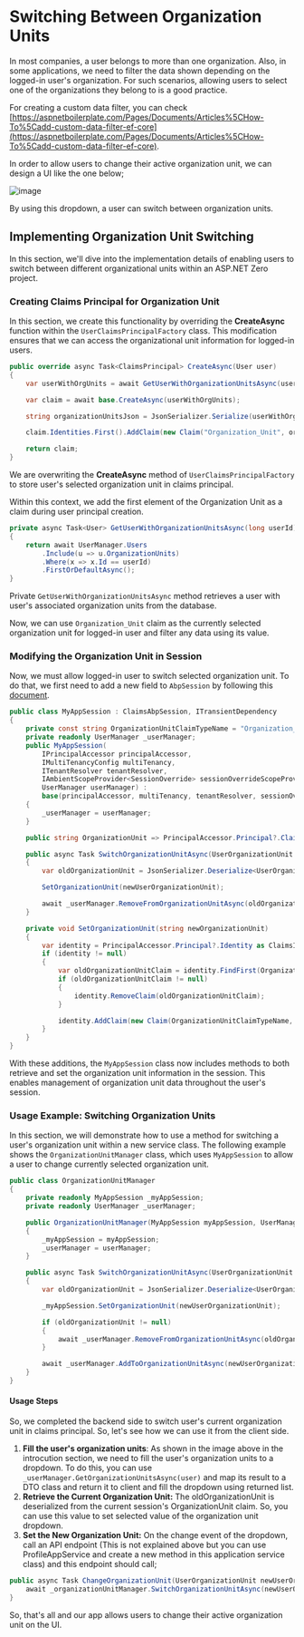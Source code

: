# Switching Between Organization Units

In most companies, a user belongs to more than one organization. Also, in some applications, we need to filter the data shown depending on the logged-in user's organization. For such scenarios, allowing users to select one of the organizations they belong to is a good practice.

For creating a custom data filter, you can check [https://aspnetboilerplate.com/Pages/Documents/Articles%5CHow-To%5Cadd-custom-data-filter-ef-core](https://aspnetboilerplate.com/Pages/Documents/Articles%5CHow-To%5Cadd-custom-data-filter-ef-core).

In order to allow users to change their active organization unit, we can design a UI like the one below;

![image](/Images/Blog/switch-ou-sample-screenshot.jpg)

By using this dropdown, a user can switch between organization units.

## Implementing Organization Unit Switching

In this section, we'll dive into the implementation details of enabling users to switch between different organizational units within an ASP.NET Zero project. 

### Creating Claims Principal for Organization Unit

In this section, we create this functionality by overriding the **CreateAsync** function within the `UserClaimsPrincipalFactory` class. This modification ensures that we can access the organizational unit information for logged-in users.

```csharp
public override async Task<ClaimsPrincipal> CreateAsync(User user)
{
    var userWithOrgUnits = await GetUserWithOrganizationUnitsAsync(user.Id);

    var claim = await base.CreateAsync(userWithOrgUnits);

    string organizationUnitsJson = JsonSerializer.Serialize(userWithOrgUnits.OrganizationUnits.First());

    claim.Identities.First().AddClaim(new Claim("Organization_Unit", organizationUnitsJson));

    return claim;
}
```

We are overwriting the **CreateAsync** method of `UserClaimsPrincipalFactory` to store user's selected organization unit in claims principal.

Within this context, we add the first element of the Organization Unit as a claim during user principal creation.

```csharp
private async Task<User> GetUserWithOrganizationUnitsAsync(long userId)
{
    return await UserManager.Users
        .Include(u => u.OrganizationUnits)
        .Where(x => x.Id == userId)
        .FirstOrDefaultAsync();
}
```

Private `GetUserWithOrganizationUnitsAsync` method retrieves a user with user's associated organization units from the database.

Now, we can use `Organization_Unit` claim as the currently selected organization unit for logged-in user and filter any data using its value.

### Modifying the Organization Unit in Session

Now, we must allow logged-in user to switch selected organization unit. To do that, we first need to add a new field to `AbpSession` by following this [document](https://aspnetboilerplate.com/Pages/Documents/Articles%5CHow-To%5Cadd-custom-session-field-aspnet-core).

```csharp
public class MyAppSession : ClaimsAbpSession, ITransientDependency
{
    private const string OrganizationUnitClaimTypeName = "Organization_Unit";
    private readonly UserManager _userManager;
    public MyAppSession(
        IPrincipalAccessor principalAccessor,
        IMultiTenancyConfig multiTenancy,
        ITenantResolver tenantResolver,
        IAmbientScopeProvider<SessionOverride> sessionOverrideScopeProvider,
        UserManager userManager) :
        base(principalAccessor, multiTenancy, tenantResolver, sessionOverrideScopeProvider)
    {
        _userManager = userManager;
    }

    public string OrganizationUnit => PrincipalAccessor.Principal?.Claims.FirstOrDefault(c => c.Type == OrganizationUnitClaimTypeName)?.Value;

    public async Task SwitchOrganizationUnitAsync(UserOrganizationUnit newUserOrganizationUnit)
    {
        var oldOrganizationUnit = JsonSerializer.Deserialize<UserOrganizationUnit>(OrganizationUnit);

        SetOrganizationUnit(newUserOrganizationUnit);

        await _userManager.RemoveFromOrganizationUnitAsync(oldOrganizationUnit.UserId, oldOrganizationUnit.OrganizationUnitId);
    }

    private void SetOrganizationUnit(string newOrganizationUnit)
    {
        var identity = PrincipalAccessor.Principal?.Identity as ClaimsIdentity;
        if (identity != null)
        {
            var oldOrganizationUnitClaim = identity.FindFirst(OrganizationUnitClaimTypeName);
            if (oldOrganizationUnitClaim != null)
            {
                identity.RemoveClaim(oldOrganizationUnitClaim);
            }

            identity.AddClaim(new Claim(OrganizationUnitClaimTypeName, newOrganizationUnit));
        }
    }
}
```

With these additions, the `MyAppSession` class now includes methods to both retrieve and set the organization unit information in the session. This enables management of organization unit data throughout the user's session.

### Usage Example: Switching Organization Units

In this section, we will demonstrate how to use a method for switching a user's organization unit within a new service class. The following example shows the `OrganizationUnitManager` class, which uses `MyAppSession` to allow a user to change currently selected organization unit.

```csharp
public class OrganizationUnitManager
{
    private readonly MyAppSession _myAppSession;
    private readonly UserManager _userManager;

    public OrganizationUnitManager(MyAppSession myAppSession, UserManager userManager)
    {
        _myAppSession = myAppSession;
        _userManager = userManager;
    }

    public async Task SwitchOrganizationUnitAsync(UserOrganizationUnit newUserOrganizationUnit)
    {
        var oldOrganizationUnit = JsonSerializer.Deserialize<UserOrganizationUnit>(_myAppSession.OrganizationUnit);

        _myAppSession.SetOrganizationUnit(newUserOrganizationUnit);

        if (oldOrganizationUnit != null)
        {
            await _userManager.RemoveFromOrganizationUnitAsync(oldOrganizationUnit.UserId, oldOrganizationUnit.OrganizationUnitId);
        }

        await _userManager.AddToOrganizationUnitAsync(newUserOrganizationUnit.UserId, newUserOrganizationUnit.OrganizationUnitId);
    }
}
```

#### Usage Steps

So, we completed the backend side to switch user's current organization unit in claims principal. So, let's see how we can use it from the client side.

1. **Fill the user's organization units**: As shown in the image above in the introcution section, we need to fill the user's organization units to a dropdown. To do this, you can use `_userManager.GetOrganizationUnitsAsync(user)` and map its result to a DTO class and return it to client and fill the dropdown using returned list.
2. **Retrieve the Current Organization Unit:** The oldOrganizationUnit is deserialized from the current session's OrganizationUnit claim. So, you can use this value to set selected value of the organization unit dropdown.
3. **Set the New Organization Unit:** On the change event of the dropdown, call an API endpoint (This is not explained above but you can use ProfileAppService and create a new method in this application service class) and this endpoint should call;

```csharp
public async Task ChangeOrganizationUnit(UserOrganizationUnit newUserOrganizationUnit){
    await _organizationUnitManager.SwitchOrganizationUnitAsync(newUserOrganizationUnit);
}
```

So, that's all and our app allows users to change their active organization unit on the UI.